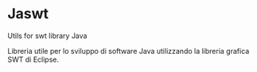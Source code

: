 # Jaswt
Utils for swt library Java

Libreria utile per lo sviluppo di software Java utilizzando la libreria grafica SWT di Eclipse.
